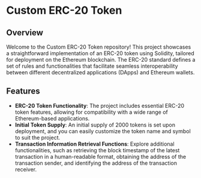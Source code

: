 # Custom ERC-20 Token

## Overview

Welcome to the Custom ERC-20 Token repository! This project showcases a straightforward implementation of an ERC-20 token using Solidity, tailored for deployment on the Ethereum blockchain. The ERC-20 standard defines a set of rules and functionalities that facilitate seamless interoperability between different decentralized applications (DApps) and Ethereum wallets.

## Features

- **ERC-20 Token Functionality**: The project includes essential ERC-20 token features, allowing for compatibility with a wide range of Ethereum-based applications.
- **Initial Token Supply**: An initial supply of 2000 tokens is set upon deployment, and you can easily customize the token name and symbol to suit the project.
- **Transaction Information Retrieval Functions**: Explore additional functionalities, such as retrieving the block timestamp of the latest transaction in a human-readable format, obtaining the address of the transaction sender, and identifying the address of the transaction receiver.

